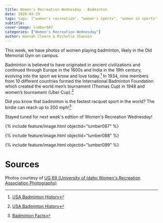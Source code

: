 ```yaml
---
title: Women's Recreation Wednesday - Badminton
date: 2020-04-29
tags: tags: ["women's recreation", "women's sports", "women in sports", "women", "women athletes"]
subtitle: 
cover-image: lumber087
categories: ["Women's Recreation Wednesday"]
author: Hannah Cleere & Michelle Shannon
---
```


This week, we have photos of women playing badminton, likely in the Old Memorial Gym on campus. 

Badminton is believed to have originated in ancient civilizations
and continued through Europe in the 1600s and India in the 19th
century, evolving into the sport we know and love today.[^1]
In 1934, nine members from 10 different countries formed the International
Badminton Foundation which created the world men’s tournament (Thomas Cup) in
1948 and women’s tournament (Uber Cup).[^1]

Did you know that badminton is the fastest racquet sport
in the world? The birdie can reach up to 200 mph![^2]

Stayed tuned for next week's edition of Women's Recreation Wednesday!

{% include feature/image.html objectid="lumber087" %}

{% include feature/image.html objectid="lumber088" %}

{% include feature/image.html objectid="lumber089" %}

# Sources

Photos courtesy of [UG 69 (University of Idaho Women's Recreation Association Photographs)](http://archiveswest.orbiscascade.org/ark:/80444/xv152953/op=fstyle.aspx?t=k&amp;q=)

[^1]: [USA Badminton History](https://www.teamusa.org/usa-badminton/about/history)

[^2]: [Badminton Facts](https://www.softschools.com/facts/sports/badminton_facts/788/)
